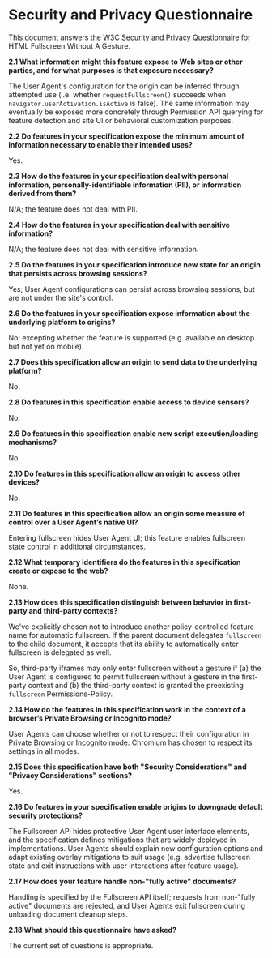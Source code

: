 # Security and Privacy Questionnaire

This document answers the [W3C Security and Privacy Questionnaire](https://www.w3.org/TR/security-privacy-questionnaire/) for HTML Fullscreen Without A Gesture.

**2.1 What information might this feature expose to Web sites or other parties, and for what purposes is that exposure necessary?**

The User Agent's configuration for the origin can be inferred through attempted use (i.e. whether `requestFullscreen()` succeeds when `navigator.userActivation.isActive` is false). The same information may eventually be exposed more concretely through Permission API querying for feature detection and site UI or behavioral customization purposes.

**2.2 Do features in your specification expose the minimum amount of information necessary to enable their intended uses?**

Yes.

**2.3 How do the features in your specification deal with personal information, personally-identifiable information (PII), or information derived from them?**

N/A; the feature does not deal with PII.

**2.4 How do the features in your specification deal with sensitive information?**

N/A; the feature does not deal with sensitive information.

**2.5 Do the features in your specification introduce new state for an origin that persists across browsing sessions?**

Yes; User Agent configurations can persist across browsing sessions, but are not under the site's control.

**2.6 Do the features in your specification expose information about the underlying platform to origins?**

No; excepting whether the feature is supported (e.g. available on desktop but not yet on mobile).

**2.7 Does this specification allow an origin to send data to the underlying platform?**

No.

**2.8 Do features in this specification enable access to device sensors?**

No.

**2.9 Do features in this specification enable new script execution/loading mechanisms?**

No.

**2.10 Do features in this specification allow an origin to access other devices?**

No.

**2.11 Do features in this specification allow an origin some measure of control over a User Agent’s native UI?**

Entering fullscreen hides User Agent UI; this feature enables fullscreen state control in additional circumstances.

**2.12 What temporary identifiers do the features in this specification create or expose to the web?**

None.

**2.13 How does this specification distinguish between behavior in first-party and third-party contexts?**

We've explicitly chosen not to introduce another policy-controlled feature name for automatic fullscreen. If the parent document delegates `fullscreen` to the child document, it accepts that its ability to automatically enter fullscreen is delegated as well.

So, third-party iframes may only enter fullscreen without a gesture if (a) the User Agent is configured to permit fullscreen without a gesture in the first-party context and (b) the third-party context is granted the preexisting `fullscreen` Permissions-Policy.

**2.14 How do the features in this specification work in the context of a browser’s Private Browsing or Incognito mode?**

User Agents can choose whether or not to respect their configuration in Private Browsing or Incognito mode. Chromium has chosen to respect its settings in all modes.

**2.15 Does this specification have both "Security Considerations" and "Privacy Considerations" sections?**

Yes.

**2.16 Do features in your specification enable origins to downgrade default security protections?**

The Fullscreen API hides protective User Agent user interface elements, and the specification defines mitigations that are widely deployed in implementations. User Agents should explain new configuration options and adapt existing overlay mitigations to suit usage (e.g. advertise fullscreen state and exit instructions with user interactions after feature usage).

**2.17 How does your feature handle non-"fully active" documents?**

Handling is specified by the Fullscreen API itself; requests from non-"fully active" documents are rejected, and User Agents exit fullscreen during unloading document cleanup steps.

**2.18 What should this questionnaire have asked?**

The current set of questions is appropriate.
